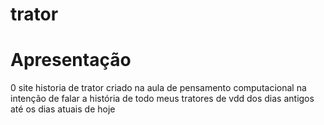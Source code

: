 # trator
<h1>Apresentação</h1>
<p></p>0 site historia de trator criado na aula de pensamento computacional na intenção de falar a história de todo meus tratores de vdd dos dias antigos até os dias atuais de hoje</p>
